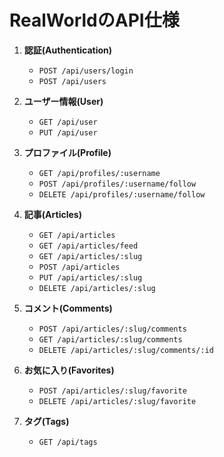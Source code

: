 # RealWorldのAPI仕様

1. **認証(Authentication)**
   * `POST /api/users/login`
   * `POST /api/users`
   
2. **ユーザー情報(User)**
   * `GET /api/user`
   * `PUT /api/user`
   
3. **プロファイル(Profile)**
   * `GET /api/profiles/:username`
   * `POST /api/profiles/:username/follow`
   * `DELETE /api/profiles/:username/follow`
   
4. **記事(Articles)**
   * `GET /api/articles`
   * `GET /api/articles/feed`
   * `GET /api/articles/:slug`
   * `POST /api/articles`
   * `PUT /api/articles/:slug`
   * `DELETE /api/articles/:slug`
   
5. **コメント(Comments)**
   * `POST /api/articles/:slug/comments`
   * `GET /api/articles/:slug/comments`
   * `DELETE /api/articles/:slug/comments/:id`
   
6. **お気に入り(Favorites)**
   * `POST /api/articles/:slug/favorite`
   * `DELETE /api/articles/:slug/favorite`
   
7. **タグ(Tags)**
   * `GET /api/tags`

